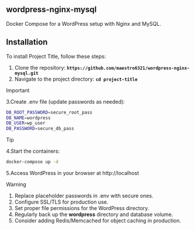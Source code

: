 ## wordpress-nginx-mysql
Docker Compose for a WordPress setup with Nginx and MySQL.
## **Installation**
To install Project Title, follow these steps:
1. Clone the repository: **`https://github.com/maestro6321/wordpress-nginx-mysql.git`**
2. Navigate to the project directory: **`cd project-title`**
> [!IMPORTANT]
>3.Create .env file (update passwords as needed):
>```bash
>DB_ROOT_PASSWORD=secure_root_pass
>DB_NAME=wordpress
>DB_USER=wp_user
>DB_PASSWORD=secure_db_pass
>```

> [!TIP]
> 4.Start the containers:
>```bash
> docker-compose up -d
>```
>5.Access WordPress in your browser at http://localhost

> [!WARNING]
> 1. Replace placeholder passwords in .env with secure ones.
> 2. Configure SSL/TLS for production use.
> 3. Set proper file permissions for the WordPress directory.
> 4. Regularly back up the **wordpress** directory and database volume.
> 5. Consider adding Redis/Memcached for object caching in production.
